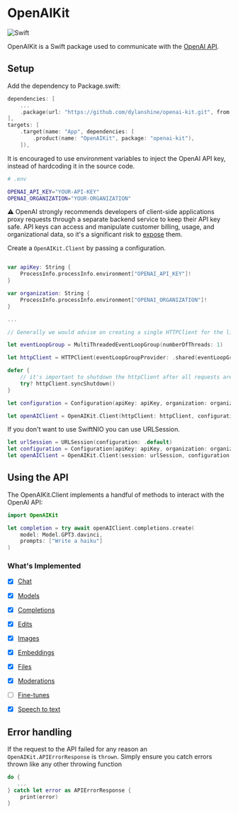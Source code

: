 # OpenAIKit

![Swift](http://img.shields.io/badge/swift-5.7-brightgreen.svg)

OpenAIKit is a Swift package used to communicate with the [OpenAI API](https://beta.openai.com/docs/api-reference/introduction).

## Setup
Add the dependency to Package.swift:

~~~~swift
dependencies: [
    ...
    .package(url: "https://github.com/dylanshine/openai-kit.git", from: "1.0.0")
],
targets: [
    .target(name: "App", dependencies: [
        .product(name: "OpenAIKit", package: "openai-kit"),
    ]),
~~~~

It is encouraged to use environment variables to inject the OpenAI API key, instead of hardcoding it in the source code.

~~~~bash
# .env

OPENAI_API_KEY="YOUR-API-KEY"
OPENAI_ORGANIZATION="YOUR-ORGANIZATION"
~~~~
⚠️ OpenAI strongly recommends developers of client-side applications proxy requests through a separate backend service to keep their API key safe. API keys can access and manipulate customer billing, usage, and organizational data, so it's a significant risk to [expose](https://nshipster.com/secrets/) them.

Create a `OpenAIKit.Client` by passing a configuration.

~~~~swift

var apiKey: String {
    ProcessInfo.processInfo.environment["OPENAI_API_KEY"]!
}

var organization: String {
    ProcessInfo.processInfo.environment["OPENAI_ORGANIZATION"]!
}

...

// Generally we would advise on creating a single HTTPClient for the lifecycle of your application and recommend shutting it down on application close.

let eventLoopGroup = MultiThreadedEventLoopGroup(numberOfThreads: 1)

let httpClient = HTTPClient(eventLoopGroupProvider: .shared(eventLoopGroup))

defer {
    // it's important to shutdown the httpClient after all requests are done, even if one failed. See: https://github.com/swift-server/async-http-client
    try? httpClient.syncShutdown()
}

let configuration = Configuration(apiKey: apiKey, organization: organization)

let openAIClient = OpenAIKit.Client(httpClient: httpClient, configuration: configuration)

~~~~

If you don't want to use SwiftNIO you can use URLSession.

~~~~swift
let urlSession = URLSession(configuration: .default)
let configuration = Configuration(apiKey: apiKey, organization: organization)
let openAIClient = OpenAIKit.Client(session: urlSession, configuration: configuration)
~~~~

## Using the API

The OpenAIKit.Client implements a handful of methods to interact with the OpenAI API:

~~~~swift
import OpenAIKit

let completion = try await openAIClient.completions.create(
    model: Model.GPT3.davinci,
    prompts: ["Write a haiku"]
)
~~~~

### What's Implemented
* [x] [Chat](https://platform.openai.com/docs/api-reference/chat)
* [x] [Models](https://beta.openai.com/docs/api-reference/models)
* [x] [Completions](https://beta.openai.com/docs/api-reference/completions)
* [x] [Edits](https://beta.openai.com/docs/api-reference/edits)
* [x] [Images](https://beta.openai.com/docs/api-reference/images)
* [x] [Embeddings](https://beta.openai.com/docs/api-reference/embeddings)
* [x] [Files](https://beta.openai.com/docs/api-reference/files)
* [x] [Moderations](https://beta.openai.com/docs/api-reference/moderations)
* [ ] [Fine-tunes](https://beta.openai.com/docs/api-reference/fine-tunes)
* [x] [Speech to text](https://platform.openai.com/docs/guides/speech-to-text)


## Error handling
If the request to the API failed for any reason an `OpenAIKit.APIErrorResponse` is `thrown`.
Simply ensure you catch errors thrown like any other throwing function

~~~~swift
do {
   ...
} catch let error as APIErrorResponse {
    print(error)
}
~~~~

